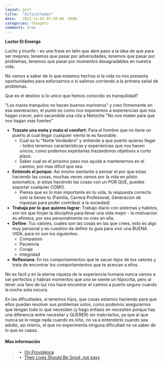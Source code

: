 ```yaml
---
layout: post
title:  "Dificultades"
date:   2021-11-02 07:30:00 -0500
categories: thoughts
comments: true
---
```

**Luctor Et Emergo**

Lucho y triunfo - es una frase en latin que abre paso a la idea de que para ser mejores, tenemos que pasar por adversidades, tenemos que pasar por problemas, tenemos que pasar por momentos desagradables en nuestra vida.

No vamos a saber de lo que estamos hechos si la vida no nos presenta oportunidades para esforzarnos o si salimos corriendo a la primera señal de problemas.

Que es el destino si lo unico que hemos conocido es tranquilidad?

"Los mares tranquilos no hacen buenos marineros" y creo firmemente en esa aseveracion, el punto es como nos exponemos a experiencias que nos hagan crecer, pero sacandole una cita a Nietzche "No nos maten para que nos hagan mas fuertes"

- **Trazate una meta y mata el comfort:** Para el hombre que no tiene un puerto al cual llegar cualquier viento le es favorable.
  - Cual es tu "Norte Verdadero" y entiende a que puerto quieres llegar - todos tenemos caracteristicas y experiencias que nos hacen unicos, como podemos explotarlas trazandonos objetivos a corto plazo.
  - Saber cual es el proximo paso nos ayuda a mantenernos en el camino, por mas dificil que sea.
- **Entiende el porque:** Asi mismo sientante a pensar el por que estas haciendo las cosas, muchas veces vamos por la vida en piloto automatico, si estas haciendo las cosas con un POR QUE, puedes soportar cualquier COMO.
  - Piensa que es lo mas importante en tu vida, la respuesta correcta solo la tienes tu (Familia, Carrera Profesional, Generacion de riquezas para poder contribuir a la sociedad)
- **Trabaja por lo que quieres lograr**: Trabajo diario con sistemas y habitos, son los que forjan la disciplina para llevar una vida mejor - la motivacion es efimera, por eso personalmente no creo en ella.
- **Define**: Tus valores, cuales son las cosas en las que crees, esto es algo muy personal y es cuestion de definir tu guia para vivir una BUENA VIDA, para mi son los siguientes:
  - Compasion
  - Paciencia
  - Coraje
  - Integridad
- **Reflexiona**: En los comportamientos que te sacan lejos de tus valores y trata de encontrar los comportamientos que te acercan a ellos.

No es facil y en la eterna riqueza de la experiencia humana nunca vamos a ser perfectos y habran momentos que uno se siente un hipocrita, pero al tener una faro de luz nos hace encontrar el camino a puerto seguro cuando la noche esta oscura.

En las dificultades, si tenemos hijos, que cosas estamos haciendo para que ellos puedan resolver sus problemas solos, como podemos asegurarnos que tengan todo lo que necesiten (y hago enfasis en necesiten porque hay una diferencia entre necesitar y QUERER) sin malcriarlos, ya que al que nunca se le niega nada cuando es niño, no va a entenderlo cuando sea adulto, asi mismo, el que no experimenta ninguna dificultad no va saber de lo que es capaz.

#### Mas información ####
> + [On Providence](https://howtobeastoic.wordpress.com/2016/11/17/seneca-on-providence/)
> + [Their Lives Should Be Good, not easy](https://dailydad.com/their-lives-should-be-good-not-easy/?utm_source=sendfox&utm_medium=email&utm_campaign=a-childs-life-should-be-good-not-easy)
